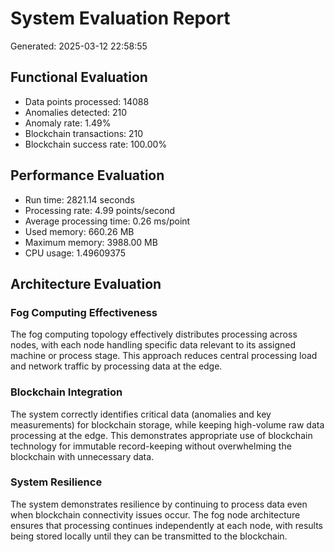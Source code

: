 # System Evaluation Report

Generated: 2025-03-12 22:58:55

## Functional Evaluation

- Data points processed: 14088
- Anomalies detected: 210
- Anomaly rate: 1.49%
- Blockchain transactions: 210
- Blockchain success rate: 100.00%

## Performance Evaluation

- Run time: 2821.14 seconds
- Processing rate: 4.99 points/second
- Average processing time: 0.26 ms/point
- Used memory: 660.26 MB
- Maximum memory: 3988.00 MB
- CPU usage: 1.49609375

## Architecture Evaluation

### Fog Computing Effectiveness

The fog computing topology effectively distributes processing across nodes, with each node handling specific data relevant to its assigned machine or process stage. This approach reduces central processing load and network traffic by processing data at the edge.

### Blockchain Integration

The system correctly identifies critical data (anomalies and key measurements) for blockchain storage, while keeping high-volume raw data processing at the edge. This demonstrates appropriate use of blockchain technology for immutable record-keeping without overwhelming the blockchain with unnecessary data.

### System Resilience

The system demonstrates resilience by continuing to process data even when blockchain connectivity issues occur. The fog node architecture ensures that processing continues independently at each node, with results being stored locally until they can be transmitted to the blockchain.


